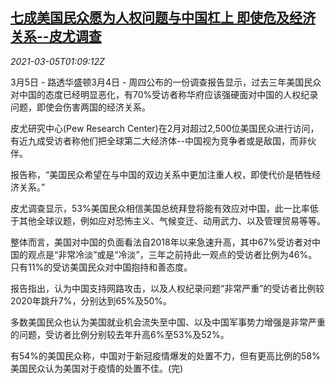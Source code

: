 <!--1614907393000-->
[七成美国民众愿为人权问题与中国杠上 即使危及经济关系--皮尤调查](https://cn.reuters.com/article/pew-survey-us-human-right-0305-idCNKCS2AX02T)
------

<div><i>2021-03-05T01:09:12Z</i></div><p>3月5日 - 路透华盛顿3月4日 - 周四公布的一份调查报告显示，过去三年美国民众对中国的态度已经明显恶化，有70%受访者称华府应该强硬面对中国的人权纪录问题，即使会伤害两国的经济关系。</p><p>皮尤研究中心(Pew Research Center)在2月对超过2,500位美国民众进行访问，有近九成受访者称他们把全球第二大经济体--中国视为竞争者或是敌国，而非伙伴。</p><p>报告称，“美国民众希望在与中国的双边关系中更加注重人权，即使代价是牺牲经济关系。”</p><p>皮尤调查显示，53%美国民众相信美国总统拜登将能有效应对中国，此一比率低于其他全球议题，例如应对恐怖主义、气候变迁、动用武力、以及管理贸易等等。</p><p>整体而言，美国对中国的负面看法自2018年以来急速升高，其中67%受访者对中国的观点是“非常冷淡”或是“冷淡”，三年之前持此一观点的受访者比例为46%。只有11%的受访美国民众对中国抱持和善态度。</p><p>报告指出，认为中国支持网路攻击，以及人权纪录问题“非常严重”的受访者比例较2020年跳升7%，分别达到65%及50%。</p><p>多数美国民众也认为美国就业机会流失至中国、以及中国军事势力增强是非常严重的问题，受访者比例分别较去年升高6%至53%及52%。</p><p>有54%的美国民众称，中国对于新冠疫情爆发的处置不力，但有更高比例的58%美国民众认为美国对于疫情的处置不佳。(完)</p>
